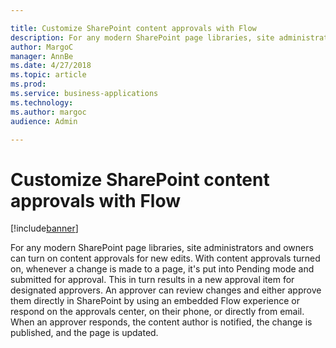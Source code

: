 ```yaml
---

title: Customize SharePoint content approvals with Flow
description: For any modern SharePoint page libraries, site administrators and owners can turn on content approvals for new edits.
author: MargoC
manager: AnnBe
ms.date: 4/27/2018
ms.topic: article
ms.prod: 
ms.service: business-applications
ms.technology: 
ms.author: margoc
audience: Admin

---
```

#  Customize SharePoint content approvals with Flow




[!include[banner](../../../includes/banner.md)]

For any modern SharePoint page libraries, site administrators and owners can
turn on content approvals for new edits. With content approvals turned on,
whenever a change is made to a page, it's put into Pending mode and submitted
for approval. This in turn results in a new approval item for designated
approvers. An approver can review changes and either approve them directly in
SharePoint by using an embedded Flow experience or respond on the approvals
center, on their phone, or directly from email. When an approver responds, the
content author is notified, the change is published, and the page is updated. 
